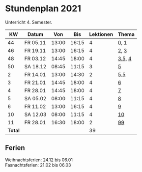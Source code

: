 # Stundenplan 2021

Unterricht 4. Semester.

| KW        | Datum    | Von   | Bis   | Lektionen | Thema                                              |
| --------- | -------- | ----- | ----- | --------- | -------------------------------------------------- |
| 44        | FR 05.11 | 13:00 | 16:15 | 4         | [0](topic-0/README.md), [1](topic-1/README.md)     |
| 46        | FR 19.11 | 13:00 | 16:15 | 4         | [2](topic-2/README.md), [3](topic-3/README.md)     |
| 48        | FR 03.12 | 14:45 | 18:00 | 4         | [3.5](topic-3-5/README.md), [4](topic-4/README.md) |
| 50        | SA 18.12 | 08:45 | 11:15 | 3         | [5](topic-5/README.md)                             |
| 2         | FR 14.01 | 13:00 | 14:30 | 2         | [5.5](topic-5-5/README.md)                         |
| 3         | FR 21.01 | 14:45 | 18:00 | 4         | [6](topic-6/README.md)                             |
| 4         | FR 28.01 | 14:45 | 18:00 | 4         | [7](topic-7/README.md)                             |
| 5         | SA 05.02 | 08:00 | 11:15 | 4         | [8](topic-9/README.md)                             |
| 6         | FR 11.02 | 13:00 | 16:15 | 4         | [9](topic-8/README.md)                             |
| 10        | SA 12.03 | 08:00 | 11:15 | 4         | [10](topic-10/README.md)                           |
| 11        | FR 28.01 | 16:30 | 18:00 | 2         | [99](topic-99/readme.md)                           |
| **Total** |          |       |       | 39        |                                                    |
<!-- TBLFM: @>$5=sum(@I..@-1) -->

## Ferien

Weihnachtsferien: 24.12 bis 06.01\
Fasnachtsferien: 21.02 bis 06.03